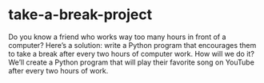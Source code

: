 # take-a-break-project
Do you know a friend who works way too many hours in front of a computer? Here’s a solution: write a Python program that encourages them to take a break after every two hours of computer work. How will we do it? We’ll create a Python program that will play their favorite song on YouTube after every two hours of work.
